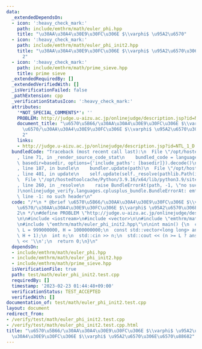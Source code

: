 ```yaml
---
data:
  _extendedDependsOn:
  - icon: ':heavy_check_mark:'
    path: include/emthrm/math/euler_phi.hpp
    title: "\u30AA\u30A4\u30E9\u30FC\u306E $\\varphi$ \u95A2\u6570"
  - icon: ':heavy_check_mark:'
    path: include/emthrm/math/euler_phi_init2.hpp
    title: "\u30AA\u30A4\u30E9\u30FC\u306E $\\varphi$ \u95A2\u6570\u306E\u6570\u8868\
      2"
  - icon: ':heavy_check_mark:'
    path: include/emthrm/math/prime_sieve.hpp
    title: prime sieve
  _extendedRequiredBy: []
  _extendedVerifiedWith: []
  _isVerificationFailed: false
  _pathExtension: cpp
  _verificationStatusIcon: ':heavy_check_mark:'
  attributes:
    '*NOT_SPECIAL_COMMENTS*': ''
    PROBLEM: http://judge.u-aizu.ac.jp/onlinejudge/description.jsp?id=NTL_1_D
    document_title: "\u6570\u5B66/\u30AA\u30A4\u30E9\u30FC\u306E $\\varphi$ \u95A2\
      \u6570/\u30AA\u30A4\u30E9\u30FC\u306E $\\varphi$ \u95A2\u6570\u306E\u6570\u8868\
      2"
    links:
    - http://judge.u-aizu.ac.jp/onlinejudge/description.jsp?id=NTL_1_D
  bundledCode: "Traceback (most recent call last):\n  File \"/opt/hostedtoolcache/Python/3.9.16/x64/lib/python3.9/site-packages/onlinejudge_verify/documentation/build.py\"\
    , line 71, in _render_source_code_stat\n    bundled_code = language.bundle(stat.path,\
    \ basedir=basedir, options={'include_paths': [basedir]}).decode()\n  File \"/opt/hostedtoolcache/Python/3.9.16/x64/lib/python3.9/site-packages/onlinejudge_verify/languages/cplusplus.py\"\
    , line 187, in bundle\n    bundler.update(path)\n  File \"/opt/hostedtoolcache/Python/3.9.16/x64/lib/python3.9/site-packages/onlinejudge_verify/languages/cplusplus_bundle.py\"\
    , line 401, in update\n    self.update(self._resolve(pathlib.Path(included), included_from=path))\n\
    \  File \"/opt/hostedtoolcache/Python/3.9.16/x64/lib/python3.9/site-packages/onlinejudge_verify/languages/cplusplus_bundle.py\"\
    , line 260, in _resolve\n    raise BundleErrorAt(path, -1, \"no such header\"\
    )\nonlinejudge_verify.languages.cplusplus_bundle.BundleErrorAt: emthrm/math/euler_phi.hpp:\
    \ line -1: no such header\n"
  code: "/*\n * @brief \u6570\u5B66/\u30AA\u30A4\u30E9\u30FC\u306E $\\varphi$ \u95A2\
    \u6570/\u30AA\u30A4\u30E9\u30FC\u306E $\\varphi$ \u95A2\u6570\u306E\u6570\u8868\
    2\n */\n#define PROBLEM \"http://judge.u-aizu.ac.jp/onlinejudge/description.jsp?id=NTL_1_D\"\
    \n\n#include <iostream>\n#include <vector>\n\n#include \"emthrm/math/euler_phi.hpp\"\
    \n#include \"emthrm/math/euler_phi_init2.hpp\"\n\nint main() {\n  constexpr int\
    \ L = 999000000, H = 1000000000;\n  const std::vector<long long> ans = emthrm::euler_phi_init2(L,\
    \ H + 1);\n  int n;\n  std::cin >> n;\n  std::cout << (n >= L ? ans[n - L] : emthrm::euler_phi(n))\
    \ << '\\n';\n  return 0;\n}\n"
  dependsOn:
  - include/emthrm/math/euler_phi.hpp
  - include/emthrm/math/euler_phi_init2.hpp
  - include/emthrm/math/prime_sieve.hpp
  isVerificationFile: true
  path: test/math/euler_phi_init2.test.cpp
  requiredBy: []
  timestamp: '2023-02-23 01:44:48+09:00'
  verificationStatus: TEST_ACCEPTED
  verifiedWith: []
documentation_of: test/math/euler_phi_init2.test.cpp
layout: document
redirect_from:
- /verify/test/math/euler_phi_init2.test.cpp
- /verify/test/math/euler_phi_init2.test.cpp.html
title: "\u6570\u5B66/\u30AA\u30A4\u30E9\u30FC\u306E $\\varphi$ \u95A2\u6570/\u30AA\
  \u30A4\u30E9\u30FC\u306E $\\varphi$ \u95A2\u6570\u306E\u6570\u88682"
---
```

